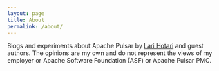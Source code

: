 ```yaml
---
layout: page
title: About
permalink: /about/
---
```


Blogs and experiments about Apache Pulsar by [Lari Hotari](https://twitter.com/lhotari) and guest authors.
The opinions are my own and do not represent the views of my employer or Apache Software Foundation (ASF) or Apache Pulsar PMC.
